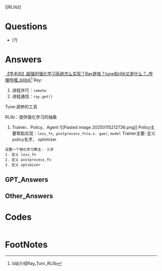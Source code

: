 [[RLlib]]

# Questions

- [?] 


# Answers
[【学术向】超强的强化学习系统怎么实现？Ray是啥？tune和rllib又是什么？\_哔哩哔哩\_bilibili](https://www.bilibili.com/video/BV1VE411w73P/?spm_id_from=333.337.search-card.all.click&vd_source=6c33cf6826337aad387874b66413aa72)[^1]
Ray:
1. 进程并行：`remote`
2. 进程通信：`ray.get()` 

Tune:调参的工具

RLlib：提供强化学习的抽象
1. Trainer、Policy、Agent
   ![[Pasted image 20250115212736.png]]
   Policy主要帮助实现：`loss_fn`,` postprocess_fn(e.x. gae)`, `model`
   Trainer主要: 定义policy名字， optimizer

```ad-summary
设置一个强化学习算法： 三步
1. 定义 loss_fn
2. 定义 postprocess_fn
3. 定义 optimizer
```







## GPT_Answers


## Other_Answers


# Codes

```python

```


# FootNotes

[^1]: b站介绍Ray_Tunr_RLlib